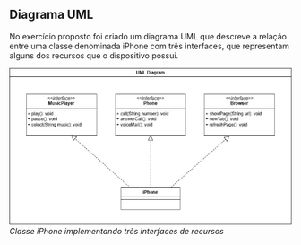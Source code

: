 ## Diagrama UML

No exercício proposto foi criado um diagrama UML que descreve a relação entre uma classe denominada iPhone com três interfaces, que representam alguns dos recursos que o dispositivo possui.

![Diagrama UML](src/umldiagram/UMLDiagram.jpg)<br>
*Classe iPhone implementando três interfaces de recursos*
